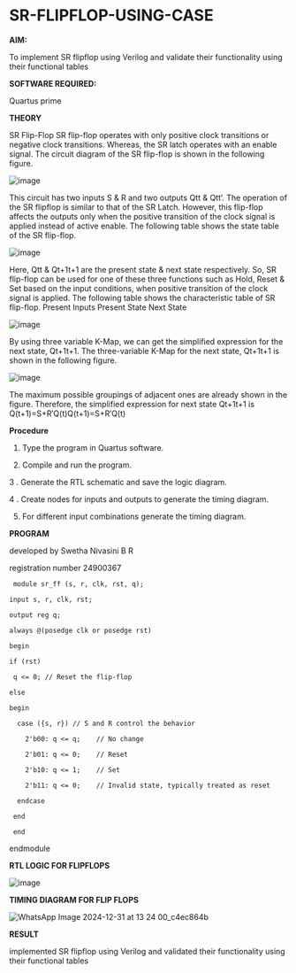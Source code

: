 # SR-FLIPFLOP-USING-CASE

**AIM:**

To implement  SR flipflop using Verilog and validate their functionality using their functional tables

**SOFTWARE REQUIRED:**

Quartus prime

**THEORY**

SR Flip-Flop SR flip-flop operates with only positive clock transitions or negative clock transitions. Whereas, the SR latch operates with an enable signal. The circuit diagram of the SR flip-flop is shown in the following figure.

![image](https://github.com/naavaneetha/SR-FLIPFLOP-USING-CASE/assets/154305477/0f710028-ad52-4d3e-9276-8714cf023a25)

 
This circuit has two inputs S & R and two outputs Qtt & Qtt’. The operation of the SR flipflop is similar to that of the SR Latch. However, this flip-flop affects the outputs only when the positive transition of the clock signal is applied instead of active enable. The following table shows the state table of the SR flip-flop.

![image](https://github.com/naavaneetha/SR-FLIPFLOP-USING-CASE/assets/154305477/dabfc4f4-87e3-4cbc-9472-f89ee1b5ed30)

 
Here, Qtt & Qt+1t+1 are the present state & next state respectively. So, SR flip-flop can be used for one of these three functions such as Hold, Reset & Set based on the input conditions, when positive transition of the clock signal is applied. The following table shows the characteristic table of SR flip-flop. Present Inputs Present State Next State

![image](https://github.com/naavaneetha/SR-FLIPFLOP-USING-CASE/assets/154305477/dd90d16c-aec5-4290-a586-e2346b1e9eb5)

 
By using three variable K-Map, we can get the simplified expression for the next state, Qt+1t+1. The three-variable K-Map for the next state, Qt+1t+1 is shown in the following figure.

![image](https://github.com/naavaneetha/SR-FLIPFLOP-USING-CASE/assets/154305477/473efad6-d70b-4ca7-aeb7-898bbfca319f)

 
The maximum possible groupings of adjacent ones are already shown in the figure. Therefore, the simplified expression for next state Qt+1t+1 is Q(t+1)=S+R′Q(t)Q(t+1)=S+R′Q(t)

**Procedure**

1. Type the program in Quartus software.

2. Compile and run the program.

3 . Generate the RTL schematic and save the logic diagram.

4  . Create nodes for inputs and outputs to generate the timing diagram.

5. For different input combinations generate the timing diagram.

**PROGRAM**



developed by Swetha Nivasini B R



registration number 24900367


     module sr_ff (s, r, clk, rst, q);

    input s, r, clk, rst;
  
    output reg q;

    always @(posedge clk or posedge rst)
  
    begin
    
    if (rst)
    
     q <= 0; // Reset the flip-flop
      
    else
    
    begin
 
      case ({s, r}) // S and R control the behavior
      
        2'b00: q <= q;    // No change
        
        2'b01: q <= 0;    // Reset
        
        2'b10: q <= 1;    // Set
        
        2'b11: q <= 0;    // Invalid state, typically treated as reset
        
      endcase
      
     end
    
     end
  
   endmodule




**RTL LOGIC FOR FLIPFLOPS**



![image](https://github.com/user-attachments/assets/6ad91cf7-0985-4b19-87e5-d90ecf7ccf15)



**TIMING DIAGRAM FOR FLIP FLOPS**



![WhatsApp Image 2024-12-31 at 13 24 00_c4ec864b](https://github.com/user-attachments/assets/776be62d-b818-4344-b09a-72947e22de5a)




**RESULT**



implemented SR flipflop using Verilog and validated their functionality using their functional tables
